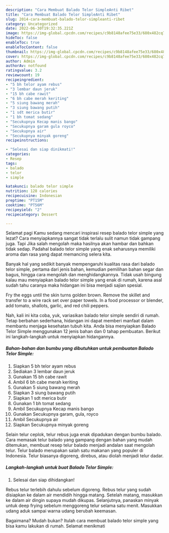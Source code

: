 ```yaml
---
description: "Cara Membuat Balado Telor SimpleAnti Ribet"
title: "Cara Membuat Balado Telor SimpleAnti Ribet"
slug: 2014-cara-membuat-balado-telor-simpleanti-ribet
category: Uncategorized
date: 2022-06-30T19:32:35.221Z
image: https://img-global.cpcdn.com/recipes/c9b8148afee75e33/680x482cq70/balado-telor-simple-foto-resep-utama.jpg
hideToc: false
enableToc: true
enableTocContent: false
thumbnail: https://img-global.cpcdn.com/recipes/c9b8148afee75e33/680x482cq70/balado-telor-simple-foto-resep-utama.jpg
cover: https://img-global.cpcdn.com/recipes/c9b8148afee75e33/680x482cq70/balado-telor-simple-foto-resep-utama.jpg
author: Admin
authorAv: notfound
ratingvalue: 3.2
reviewcount: 19
recipeingredient:
- "5 bh telor ayam rebus"
- "3 lembar daun jeruk"
- "15 bh cabe rawit"
- "6 bh cabe merah keriting"
- "5 siung bawang merah"
- "3 siung bawang putih"
- "1 sdt merica butir"
- "1 bh tomat sedang"
- "Secukupnya Kecap manis bango"
- "Secukupnya garam gula royco"
- "Secukupnya air"
- "Secukupnya minyak goreng"
recipeinstructions:

- "Selesai dan siap dinikmati!"
categories:
- Resep
tags:
- balado
- telor
- simple

katakunci: balado telor simple 
nutrition: 128 calories
recipecuisine: Indonesian
preptime: "PT15M"
cooktime: "PT56M"
recipeyield: "2"
recipecategory: Dessert

---
```



Selamat pagi Kamu sedang mencari inspirasi resep balado telor simple yang lezat? Cara menyiapkannya sangat tidak terlalu sulit namun tidak gampang juga. Tapi Jika salah mengolah maka hasilnya akan hambar dan bahkan tidak sedap. Padahal balado telor simple yang enak seharusnya memiliki aroma dan rasa yang dapat memancing selera kita.


Banyak hal yang sedikit banyak mempengaruhi kualitas rasa dari balado telor simple, pertama dari jenis bahan, kemudian pemilihan bahan segar dan bagus, hingga cara mengolah dan menghidangkannya. Tidak usah bingung kalau mau menyiapkan balado telor simple yang enak di rumah, karena asal sudah tahu caranya maka hidangan ini bisa menjadi sajian spesial.

Fry the eggs until the skin turns golden brown. Remove the skillet and transfer to a wire rack set over paper towels. In a food processor or blender, add tomato, shallots, garlic, and red chili peppers.


Nah, kali ini kita coba, yuk, variasikan balado telor simple sendiri di rumah. Tetap berbahan sederhana, hidangan ini dapat memberi manfaat dalam membantu menjaga kesehatan tubuh kita. Anda bisa menyiapkan Balado Telor Simple menggunakan 12 jenis bahan dan 0 tahap pembuatan. Berikut ini langkah-langkah untuk menyiapkan hidangannya.

<!--inarticleads1-->

##### Bahan-bahan dan bumbu yang dibutuhkan untuk pembuatan Balado Telor Simple:

1. Siapkan 5 bh telor ayam rebus
1. Sediakan 3 lembar daun jeruk
1. Gunakan 15 bh cabe rawit
1. Ambil 6 bh cabe merah keriting
1. Gunakan 5 siung bawang merah
1. Siapkan 3 siung bawang putih
1. Siapkan 1 sdt merica butir
1. Gunakan 1 bh tomat sedang
1. Ambil Secukupnya Kecap manis bango
1. Gunakan Secukupnya garam, gula, royco
1. Ambil Secukupnya air
1. Siapkan Secukupnya minyak goreng


Selain telur ceplok, telur rebus juga enak dipadukan dengan bumbu balado. Cara memasak telur balado yang gampang dengan bahan yang mudah ditemukan, membuat resep telur balado menjadi andalan saat mengolah telur. Telur balado merupakan salah satu makanan yang populer di Indonesia. Telur biasanya digoreng, direbus, atau diolah menjadi telur dadar. 

<!--inarticleads2-->

##### Langkah-langkah untuk buat Balado Telor Simple:


1. Selesai dan siap dihidangkan!

Rebus telur terlebih dahulu sebelum digoreng. Rebus telur yang sudah disiapkan ke dalam air mendidih hingga matang. Setelah matang, masukkan ke dalam air dingin supaya mudah dikupas. Selanjutnya, panaskan minyak untuk deep frying sebelum menggoreng telur selama satu menit. Masukkan udang aduk sampai warna udang berubah keemasan. 

Bagaimana? Mudah bukan? Itulah cara membuat balado telor simple yang bisa kamu lakukan di rumah. Selamat menikmati

